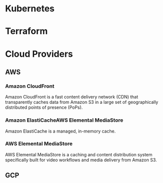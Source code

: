 # Kubernetes


# Terraform


# Cloud Providers

## AWS

### Amazon CloudFront

Amazon CloudFront is a fast content delivery network (CDN) that transparently caches data from Amazon S3 in a large set of geographically distributed points of presence (PoPs).

### Amazon ElastiCacheAWS Elemental MediaStore

Amazon ElastiCache is a managed, in-memory cache.

### AWS Elemental MediaStore

AWS Elemental MediaStore is a caching and content distribution system specifically built for video workflows and media delivery from Amazon S3.

## GCP